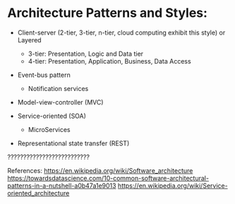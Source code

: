 # Architecture Patterns and Styles:

- Client-server (2-tier, 3-tier, n-tier, cloud computing exhibit this style) or Layered
  - 3-tier: Presentation, Logic and Data tier
  - 4-tier: Presentation, Application, Business, Data Access

- Event-bus pattern
  - Notification services
- Model-view-controller (MVC)
- Service-oriented (SOA)
  - MicroServices
- Representational state transfer (REST)

??????????????????????????

References:
https://en.wikipedia.org/wiki/Software_architecture
https://towardsdatascience.com/10-common-software-architectural-patterns-in-a-nutshell-a0b47a1e9013
https://en.wikipedia.org/wiki/Service-oriented_architecture
